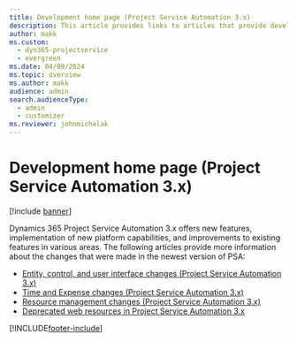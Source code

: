 ```yaml
---
title: Development home page (Project Service Automation 3.x)
description: This article provides links to articles that provide development information for Dynamics 365 Project Service Automation (PSA) version 3.x.
author: makk
ms.custom: 
  - dyn365-projectservice
  - evergreen
ms.date: 04/09/2024
ms.topic: overview
ms.author: makk
audience: admin
search.audienceType: 
  - admin
  - customizer
ms.reviewer: johnmichalak
---
```

# Development home page (Project Service Automation 3.x)

[!include [banner](../../includes/psa-now-project-operations.md)]

Dynamics 365 Project Service Automation 3.x offers new features, implementation of new platform capabilities, and improvements to existing features in various areas. The following articles provide more information about the changes that were made in the newest version of PSA:

- [Entity, control, and user interface changes (Project Service Automation 3.x)](../developer-guides/entity-changes-v3.x.md)
- [Time and Expense changes (Project Service Automation 3.x)](../developer-guides/time-expense-changes-v3.x.md)
- [Resource management changes (Project Service Automation 3.x)](../developer-guides/resource-management-changes-v3.x.md)
- [Deprecated web resources in Project Service Automation 3.x](../developer-guides/web-resources-deprecated-v3.x.md)


[!INCLUDE[footer-include](../../includes/footer-banner.md)]
